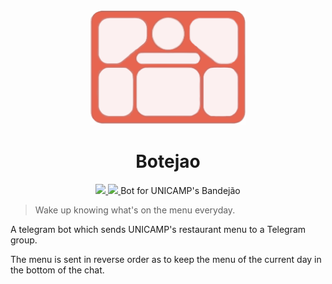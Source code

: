 <div align="center">
  <img src="logo.png" width="250"/>
  <h1>Botejao</h1>
   <a href="https://travis-ci.com/tiberiusferreira/botejao">
    <img src="https://travis-ci.com/tiberiusferreira/botejao.svg?branch=master">
   </a>
   <a href="https://t.me/botejao_unicamp">
    <img src="https://img.shields.io/badge/telegram%20channel-t.me/botejao_unicamp-blueviolet">
   </a>
Bot for UNICAMP's Bandejão
</div>

> Wake up knowing what's on the menu everyday.

A telegram bot which sends UNICAMP's restaurant menu to a Telegram group.

The menu is sent in reverse order as to keep the menu of the current day in the bottom of the chat.




